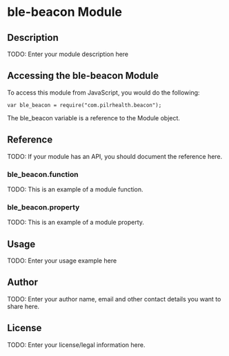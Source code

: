 # ble-beacon Module

## Description

TODO: Enter your module description here

## Accessing the ble-beacon Module

To access this module from JavaScript, you would do the following:

    var ble_beacon = require("com.pilrhealth.beacon");

The ble_beacon variable is a reference to the Module object.

## Reference

TODO: If your module has an API, you should document
the reference here.

### ble_beacon.function

TODO: This is an example of a module function.

### ble_beacon.property

TODO: This is an example of a module property.

## Usage

TODO: Enter your usage example here

## Author

TODO: Enter your author name, email and other contact
details you want to share here.

## License

TODO: Enter your license/legal information here.
